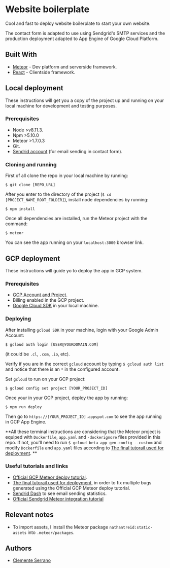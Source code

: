 # Website boilerplate

Cool and fast to deploy website boilerplate to start your own website.

The contact form is adapted to use using Sendgrid's SMTP services and the production deployment adapted to App Engine of Google Cloud Platform.

## Built With

- [Meteor](https://www.meteor.com) - Dev platform and serverside framework.
- [React](https://react.com/) - Clientside framework.

## Local deployment

These instructions will get you a copy of the project up and running on your local machine for development and testing purposes.

### Prerequisites

- Node >v8.11.3.
- Npm >5.10.0
- Meteor >1.7.0.3
- Git.
- [Sendrid account](https://sendgrid.com/) (for email sending in contact form).

### Cloning and running

First of all clone the repo in your local machine by running:

```
$ git clone [REPO_URL]
```

After you enter to the directory of the project (`$ cd [PROJECT_NAME_ROOT_FOLDER]`), install node dependencies by running:

```
$ npm install
```

Once all dependencies are installed, run the Meteor project with the command:

```
$ meteor
```

You can see the app running on your `localhost:3000` browser link.

## GCP deployment

These instructions will guide yo to deploy the app in GCP system.

### Prerequisites

- [GCP Account and Project](https://cloud.google.com/).
- Billing enabled in the GCP project.
- [Google Cloud SDK](https://cloud.google.com/sdk/) in your local machine.

### Deploying

After installing `gcloud SDK` in your machine, login with your Google Admin Account:

```
$ gcloud auth login [USER@YOURDOMAIN.COM]
```

(it could be `.cl`, `.com`, `.io`, etc).

Verify if you are in the correct `gcloud` account by typing `$ gcloud auth list` and notice that there is an `*` in the configured account.

Set `gcloud` to run on your GCP project:

```
$ gcloud config set project [YOUR_PROJECT_ID]
```

Once your in your GCP project, deploy the app by running:

```
$ npm run deploy
```

Then go to `https://[YOUR_PROJECT_ID].appspot.com` to see the app running in GCP App Engine.

**All these terminal instructions are considering that the Meteor project is equiped with `Dockerfile`, `app.yaml` and `-dockerignore` files provided in this repo. If not, you'll need to run `$ gcloud beta app gen-config --custom` and modify `Dockerfile` and `app.yaml` files according to [The final tutorail used for deployment](https://forums.meteor.com/t/deploy-meteor-to-google-app-engine-2017/36171/3). **

### Useful tutorials and links

- [Official GCP Meteor deploy tutorial](https://cloud.google.com/community/tutorials/run-meteor-on-google-app-engine).
- [The final tutorail used for deployment](https://forums.meteor.com/t/deploy-meteor-to-google-app-engine-2017/36171/3), in order to fix multiple bugs generated using the Official GCP Meteor deploy tutorial.
- [Sendrid Dash](https://app.sendgrid.com/) to see email sending statistics.
- [Official Sendgrid Meteor integration tutorial](https://sendgrid.com/blog/send-email-meteor-sendgrid/)

## Relevant notes

- To import assets, I install the Meteor package `nathantreid:static-assets` into `.meteor/packages`.

## Authors

- [Clemente Serrano](https://github.com/ClementeSerrano)
